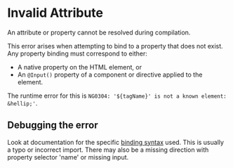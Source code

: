 # Invalid Attribute

<docs-video src="https://www.youtube.com/embed/wfLkB3RsSJM"/>

An attribute or property cannot be resolved during compilation.

This error arises when attempting to bind to a property that does not exist.
Any property binding must correspond to either:

* A native property on the HTML element, or
* An `@Input()` property of a component or directive applied to the element.

The runtime error for this is `NG0304: '${tagName}' is not a known element: &hellip;'`.

## Debugging the error

Look at documentation for the specific [binding syntax](guide/templates) used. This is usually a typo or incorrect import.
There may also be a missing direction with property selector 'name' or missing input.
